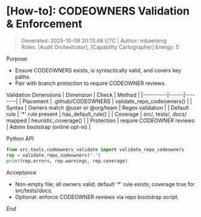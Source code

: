 # [How-to]: CODEOWNERS Validation & Enforcement  
> Generated: 2025-10-09 20:13:48 UTC | Author: mbaetiong  
Roles: [Audit Orchestrator], [Capability Cartographer]  Energy: 5

Purpose
- Ensure CODEOWNERS exists, is syntactically valid, and covers key paths.
- Pair with branch protection to require CODEOWNER reviews.

Validation Dimensions
| Dimension | Check | Method |
|----------|------|--------|
| Placement | .github/CODEOWNERS | validate_repo_codeowners() |
| Syntax | Owners match @user or @org/team | Regex validation |
| Default rule | '*' rule present | has_default_rule() |
| Coverage | src/, tests/, docs/ mapped | heuristic_coverage() |
| Protection | require CODEOWNER reviews | Admin bootstrap (online opt-in) |

Python API
```python
from src.tools.codeowners_validate import validate_repo_codeowners
rep = validate_repo_codeowners(".")
print(rep.errors, rep.warnings, rep.coverage)
```

Acceptance
- Non-empty file; all owners valid; default '*' rule exists; coverage true for src/tests/docs.
- Optional: enforce CODEOWNER reviews via repo bootstrap script.

*End*